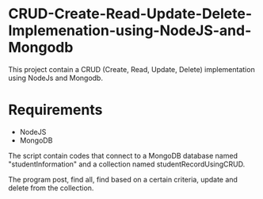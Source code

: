 # CRUD-Create-Read-Update-Delete-Implemenation-using-NodeJS-and-Mongodb
This project contain a CRUD (Create, Read, Update, Delete) implementation using NodeJs and Mongodb.

# Requirements
- NodeJS 
- MongoDB

The script contain codes that connect to a MongoDB database named "studentInformation" and a collection named studentRecordUsingCRUD.

The program post, find all, find based on a certain criteria, update and delete from the collection.
